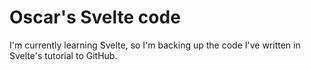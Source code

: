 # Oscar's Svelte code
I'm currently learning Svelte, so I'm backing up the code I've written in Svelte's tutorial to GitHub.
